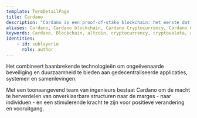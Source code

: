 ```yaml
---
template: TermDetailPage
title: Cardano
description: "Cardano is een proof-of-stake blockchain: het eerste dat is gebaseerd op peer-reviewed onderzoek en is ontwikkeld met behulp van wetenschappelijke methodes."
aliases: Cardano, Cardano blockchain, Cardano Cryptocurrency, Cardano Cryptovaluta ADA
keywords: Cardano, Blockchain, altcoin, cryptocurrency, cryptovaluta, ada
identities: 
    - id: sublayerio
      role: author
---
```


Het combineert baanbrekende technologieën om ongeëvenaarde beveiliging en duurzaamheid te bieden aan gedecentraliseerde applicaties, systemen en samenlevingen.

Met een toonaangevend team van ingenieurs bestaat Cardano om de macht te herverdelen van onverklaarbare structuren naar de marges - naar individuen - en een stimulerende kracht te zijn voor positieve verandering en vooruitgang.